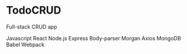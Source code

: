 # TodoCRUD
Full-stack CRUD app


Javascript
React
Node.js
Express
Body-parser
Morgan
Axios
MongoDB
Babel
Webpack

